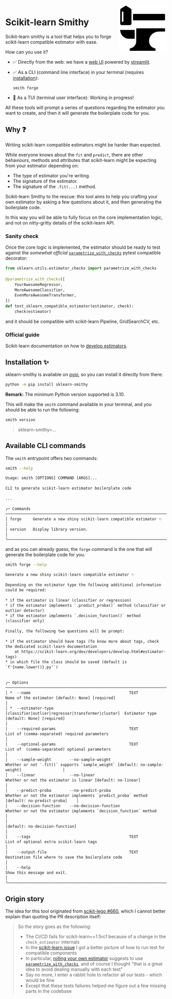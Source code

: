 <img src="https://raw.githubusercontent.com/FBruzzesi/sklearn-smithy/main/docs/img/sksmith-logo.svg" width=150 height=150 align="right">

# Scikit-learn Smithy

Scikit-learn smithy is a tool that helps you to forge scikit-learn compatible estimator with ease.

How can you use it?

- ✅ Directly from the web: we have a [web UI](https://sklearn-smithy.streamlit.app/) powered by [streamlit](https://streamlit.io/).
- ✅ As a CLI (command line interface) in your terminal (requires [installation](#installation)):

    ```terminal
    smith forge
    ```

- 🚧 As a TUI (terminal user interface): Working in progress!

All these tools will prompt a series of questions regarding the estimator you want to create, and then it will generate the boilerplate code for you.

## Why ❓

Writing scikit-learn compatible estimators might be harder than expected.

While everyone knows about the `fit` and `predict`, there are other behaviours, methods and attributes that
scikit-learn might be expecting from your estimator depending on:

- The type of estimator you're writing.
- The signature of the estimator.
- The signature of the `.fit(...)` method.

Scikit-learn Smithy to the rescue: this tool aims to help you crafting your own estimator by asking a few
questions about it, and then generating the boilerplate code.

In this way you will be able to fully focus on the core implementation logic, and not on nitty-gritty details
of the scikit-learn API.

### Sanity check

Once the core logic is implemented, the estimator should be ready to test against the _somewhat official_
[`parametrize_with_checks`](https://scikit-learn.org/dev/modules/generated/sklearn.utils.estimator_checks.parametrize_with_checks.html#sklearn.utils.estimator_checks.parametrize_with_checks)
pytest compatible decorator:

```py
from sklearn.utils.estimator_checks import parametrize_with_checks

@parametrize_with_checks([
    YourAwesomeRegressor,
    MoreAwesomeClassifier,
    EvenMoreAwesomeTransformer,
])
def test_sklearn_compatible_estimator(estimator, check):
    check(estimator)
```

and it should be compatible with scikit-learn Pipeline, GridSearchCV, etc.

### Official guide

Scikit-learn documentation on how to
[develop estimators](https://scikit-learn.org/dev/developers/develop.html#developing-scikit-learn-estimators).

## Installation ✨

sklearn-smithy is available on [pypi](https://pypi.org/project/sklearn-smithy), so you can install it directly from there:

```bash
python -m pip install sklearn-smithy
```

**Remark:** The minimum Python version supported is 3.10.

This will make the `smith` command available in your terminal, and you should be able to run the following:

```bash
smith version
```

> sklearn-smithy=...

## Available CLI commands

The `smith` entrypoint offers two commands:

```bash
smith --help
```

```terminal
Usage: smith [OPTIONS] COMMAND [ARGS]...

CLI to generate scikit-learn estimator boilerplate code

...

╭─ Commands ─────────────────────────────────────────────────────────────────────────────╮
│ forge     Generate a new shiny scikit-learn compatible estimator ✨                    │
│ version   Display library version.                                                     │
╰────────────────────────────────────────────────────────────────────────────────────────╯
```

and as you can already guess, the `forge` command is the one that will generate the boilerplate code for you.

```bash
smith forge --help
```

```terminal
Generate a new shiny scikit-learn compatible estimator ✨

Depending on the estimator type the following additional information could be required:

* if the estimator is linear (classifier or regression)
* if the estimator implements `.predict_proba()` method (classifier or outlier detector)
* if the estimator implements `.decision_function()` method (classifier only)

Finally, the following two questions will be prompt:

* if the estimator should have tags (To know more about tags, check the dedicated scikit-learn documentation
    at https://scikit-learn.org/dev/developers/develop.html#estimator-tags)
* in which file the class should be saved (default is `f'{name.lower()}.py'`)


╭─ Options ─────────────────────────────────────────────────────────────────────────────────────────────────────────────────────────────────────────────────────────────────────────────────────────────╮
│ *  --name                                           TEXT                                                Name of the estimator [default: None] [required]                                              │
│ *  --estimator-type                                 [classifier|outlier|regressor|transformer|cluster]  Estimator type [default: None] [required]                                                     │
│    --required-params                                TEXT                                                List of (comma-separated) required parameters                                                 │
│    --optional-params                                TEXT                                                List of  (comma-separated) optional parameters                                                │
│    --sample-weight        --no-sample-weight                                                            Whether or not `.fit()` supports `sample_weight` [default: no-sample-weight]                  │
│    --linear               --no-linear                                                                   Whether or not the estimator is linear [default: no-linear]                                   │
│    --predict-proba        --no-predict-proba                                                            Whether or not the estimator implements `predict_proba` method [default: no-predict-proba]    │
│    --decision-function    --no-decision-function                                                        Whether or not the estimator implements `decision_function` method                            │
│                                                                                                         [default: no-decision-function]                                                               │
│    --tags                                           TEXT                                                List of optional extra scikit-learn tags                                                      │
│    --output-file                                    TEXT                                                Destination file where to save the boilerplate code                                           │
│    --help                                                                                               Show this message and exit.                                                                   │
╰───────────────────────────────────────────────────────────────────────────────────────────────────────────────────────────────────────────────────────────────────────────────────────────────────────╯
```

## Origin story

The idea for this tool originated from [scikit-lego #660](https://github.com/koaning/scikit-lego/pull/660), which I cannot better explain than quoting the PR description itself:

> So the story goes as the following:
>
> - The CI/CD fails for scikit-learn==1.5rc1 because of a change in the `check_estimator` internals
> - In the [scikit-learn issue](https://github.com/scikit-learn/scikit-learn/issues/28966) I got a better picture of how to run test for compatible components
> - In particular, [rolling your own estimator](https://scikit-learn.org/dev/developers/develop.html#rolling-your-own-estimator) suggests to use [`parametrize_with_checks`](https://scikit-learn.org/dev/modules/generated/sklearn.utils.estimator_checks.parametrize_with_checks.html#sklearn.utils.estimator_checks.parametrize_with_checks), and of course I thought "that is a great idea to avoid dealing manually with each test"
> - Say no more, I enter a rabbit hole to refactor all our tests - which would be fine
> - Except that these tests failures helped me figure out a few missing parts in the codebase
